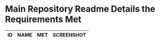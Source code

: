 # Main Repository Readme Details the Requirements Met

| ID | NAME | MET | SCREENSHOT |
| --- | --- | --- | ---|
